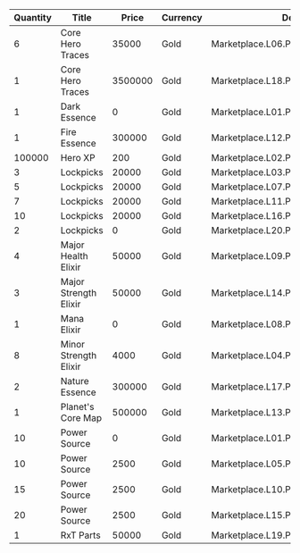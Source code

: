 | Quantity | Title | Price | Currency |  Dev Name |
| -------- | ----- | ----- | -------- |  -------- |
| 6 | Core Hero Traces | 35000 | Gold | Marketplace.L06.Page01.Token.03 |
| 1 | Core Hero Traces | 3500000 | Gold | Marketplace.L18.Page01.Hero.02 |
| 1 | Dark Essence | 0 | Gold | Marketplace.L01.Page1.VIP5.FreeBonus.13 |
| 1 | Fire Essence | 300000 | Gold | Marketplace.L12.Page01.Reagent.02 |
| 100000 | Hero XP | 200 | Gold | Marketplace.L02.Page01.XP.01 |
| 3 | Lockpicks | 20000 | Gold | Marketplace.L03.Page01.MapFragments.01 |
| 5 | Lockpicks | 20000 | Gold | Marketplace.L07.Page01.MapFragments.04 |
| 7 | Lockpicks | 20000 | Gold | Marketplace.L11.Page01.TreasureMap.01 |
| 10 | Lockpicks | 20000 | Gold | Marketplace.L16.Page01.TreasureMap.04 |
| 2 | Lockpicks | 0 | Gold | Marketplace.L20.Page01.Free.56 |
| 4 | Major Health Elixir | 50000 | Gold | Marketplace.L09.Page01.MajorElixir.01 |
| 3 | Major Strength Elixir | 50000 | Gold | Marketplace.L14.Page01.ElixirAll.04 |
| 1 | Mana Elixir | 0 | Gold | Marketplace.L08.Page01.Free.34 |
| 8 | Minor Strength Elixir | 4000 | Gold | Marketplace.L04.Page01.MinorElixir.04 |
| 2 | Nature Essence | 300000 | Gold | Marketplace.L17.Page01.Shard.09 |
| 1 | Planet's Core Map | 500000 | Gold | Marketplace.L13.Page01.MapsMisc.06 |
| 10 | Power Source | 0 | Gold | Marketplace.L01.Page01.Free.13 |
| 10 | Power Source | 2500 | Gold | Marketplace.L05.Page01.PowerSource.01 |
| 15 | Power Source | 2500 | Gold | Marketplace.L10.Page01.PowerSource.04 |
| 20 | Power Source | 2500 | Gold | Marketplace.L15.Page01.PowerSource.07 |
| 1 | RxT Parts | 50000 | Gold | Marketplace.L19.Page01.Misc.10 |
